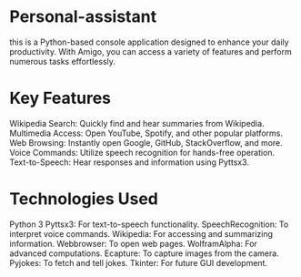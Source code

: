 # Personal-assistant
this is  a Python-based console application designed to enhance your daily productivity. With Amigo, you can access a variety of features and perform numerous tasks effortlessly.

# Key Features
Wikipedia Search: Quickly find and hear summaries from Wikipedia.
Multimedia Access: Open YouTube, Spotify, and other popular platforms.
Web Browsing: Instantly open Google, GitHub, StackOverflow, and more.
Voice Commands: Utilize speech recognition for hands-free operation.
Text-to-Speech: Hear responses and information using Pyttsx3.


# Technologies Used
Python 3
Pyttsx3: For text-to-speech functionality.
SpeechRecognition: To interpret voice commands.
Wikipedia: For accessing and summarizing information.
Webbrowser: To open web pages.
WolframAlpha: For advanced computations.
Ecapture: To capture images from the camera.
Pyjokes: To fetch and tell jokes.
Tkinter: For future GUI development.
